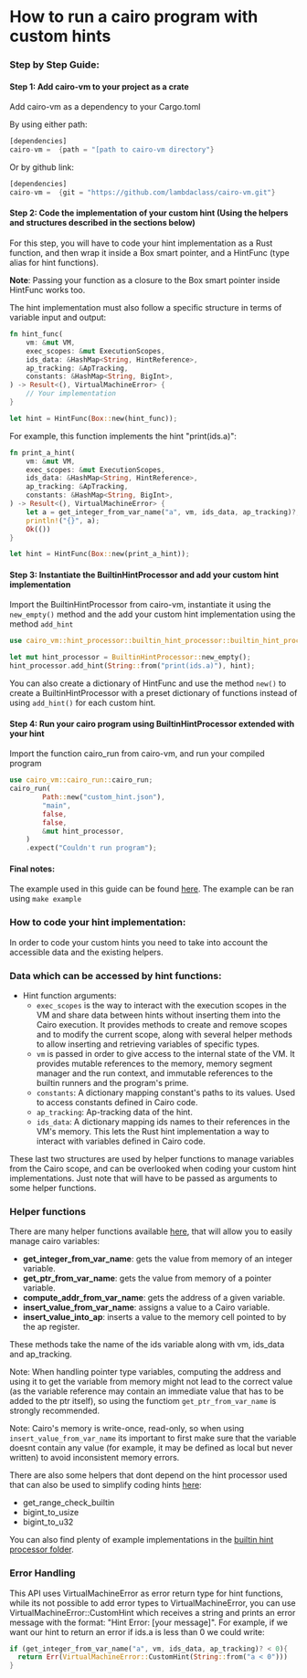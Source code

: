 How to run a cairo program with custom hints
====

### Step by Step Guide:

#### Step 1: Add cairo-vm to your project as a crate
Add cairo-vm as a dependency to your Cargo.toml

By using either path:

```rust
[dependencies]
cairo-vm =  {path = "[path to cairo-vm directory"}
```

Or by github link:
```rust
[dependencies]
cairo-vm =  {git = "https://github.com/lambdaclass/cairo-vm.git"}
```

#### Step 2: Code the implementation of your custom hint (Using the helpers and structures described in the sections below)
For this step, you will have to code your hint implementation as a Rust function, and then wrap it inside a Box smart pointer, and a HintFunc (type alias for hint functions).

**Note**: Passing your function as a closure to the Box smart pointer inside HintFunc works too.

The hint implementation must also follow a specific structure in terms of variable input and output:
```rust
fn hint_func(
    vm: &mut VM,
    exec_scopes: &mut ExecutionScopes,
    ids_data: &HashMap<String, HintReference>,
    ap_tracking: &ApTracking,
    constants: &HashMap<String, BigInt>,
) -> Result<(), VirtualMachineError> {
    // Your implementation
}

let hint = HintFunc(Box::new(hint_func));
```

For example, this function implements the hint "print(ids.a)":

```rust
fn print_a_hint(
    vm: &mut VM,
    exec_scopes: &mut ExecutionScopes,
    ids_data: &HashMap<String, HintReference>,
    ap_tracking: &ApTracking,
    constants: &HashMap<String, BigInt>,
) -> Result<(), VirtualMachineError> {
    let a = get_integer_from_var_name("a", vm, ids_data, ap_tracking)?;
    println!("{}", a);
    Ok(())
}

let hint = HintFunc(Box::new(print_a_hint));
```

#### Step 3: Instantiate the BuiltinHintProcessor and add your custom hint implementation
Import the BuiltinHintProcessor from cairo-vm, instantiate it using the `new_empty()` method and the add your custom hint implementation using the method `add_hint`
```rust
use cairo_vm::hint_processor::builtin_hint_processor::builtin_hint_processor_definition::BuiltinHintProcessor

let mut hint_processor = BuiltinHintProcessor::new_empty();
hint_processor.add_hint(String::from("print(ids.a)"), hint);
```
You can also create a dictionary of HintFunc and use the method `new()` to create a BuiltinHintProcessor with a preset dictionary of functions instead of using `add_hint()` for each custom hint.

#### Step 4: Run your cairo program using BuiltinHintProcessor extended with your hint
Import the function cairo_run from cairo-vm, and run your compiled program

```rust
use cairo_vm::cairo_run::cairo_run;
cairo_run(
        Path::new("custom_hint.json"),
        "main",
        false,
        false,
        &mut hint_processor,
    )
    .expect("Couldn't run program");
```
#### Final notes:
The example used in this guide can be found [here](../../../custom_hint_example/).
The example can be ran using `make example`

### How to code your hint implementation:
In order to code your custom hints you need to take into account the accessible data and the existing helpers.

### Data which can be accessed by hint functions:
* Hint function arguments:
  * `exec_scopes` is the way to interact with the execution scopes in the VM and share data between hints without inserting them into the Cairo execution. It provides methods to create and remove scopes and to modify the current scope, along with several helper methods to allow inserting and retrieving variables of specific types.
  * `vm` is passed in order to give access to the internal state of the VM. It provides mutable references to the memory, memory segment manager and the run context, and immutable references to the builtin runners and the program's prime.
  * `constants`: A dictionary mapping constant's paths to its values. Used to access constants defined in Cairo code.
  * `ap_tracking`: Ap-tracking data of the hint.
  * `ids_data`: A dictionary mapping ids names to their references in the VM's memory. This lets the Rust hint implementation a way to interact with variables defined in Cairo code.

These last two structures are used by helper functions to manage variables from the Cairo scope, and can be overlooked when coding your custom hint implementations. Just note that will have to be passed as arguments to some helper functions.

### Helper functions
There are many helper functions available [here](../../../src/hint_processor/builtin_hint_processor/hint_utils.rs), that will allow you to easily manage cairo variables:

* **get_integer_from_var_name**: gets the value from memory of an integer variable.
* **get_ptr_from_var_name**: gets the value from memory of a pointer variable. 
* **compute_addr_from_var_name**: gets the address of a given variable.
* **insert_value_from_var_name**: assigns a value to a Cairo variable. 
* **insert_value_into_ap**: inserts a value to the memory cell pointed to by the ap register.

These methods take the name of the ids variable along with vm, ids_data and ap_tracking.

Note: When handling pointer type variables, computing the address and using it to get the variable from memory might not lead to the correct value (as the variable reference may contain an immediate value that has to be added to the ptr itself), so using the functiom `get_ptr_from_var_name` is strongly recommended.

Note: Cairo's memory is write-once, read-only, so when using `insert_value_from_var_name` its important to first make sure that the variable doesnt contain any value (for example, it may be defined as local but never written) to avoid inconsistent memory errors.

There are also some helpers that dont depend on the hint processor used that can also be used to simplify coding hints [here](../../../src/hint_processor/hint_processor_utils.rs):

* get_range_check_builtin
* bigint_to_usize
* bigint_to_u32

You can also find plenty of example implementations in the [builtin hint processor folder](../../../src/hint_processor/builtin_hint_processor).

### Error Handling
This API uses VirtualMachineError as error return type for hint functions, while its not possible to add error types to VirtualMachineError, you can use VirtualMachineError::CustomHint which receives a string and prints an error message with the format: "Hint Error: [your message]".
For example, if we want our hint to return an error if ids.a is less than 0 we could write:

```rust
if (get_integer_from_var_name("a", vm, ids_data, ap_tracking)? < 0){
  return Err(VirtualMachineError::CustomHint(String::from("a < 0")))
}
```
